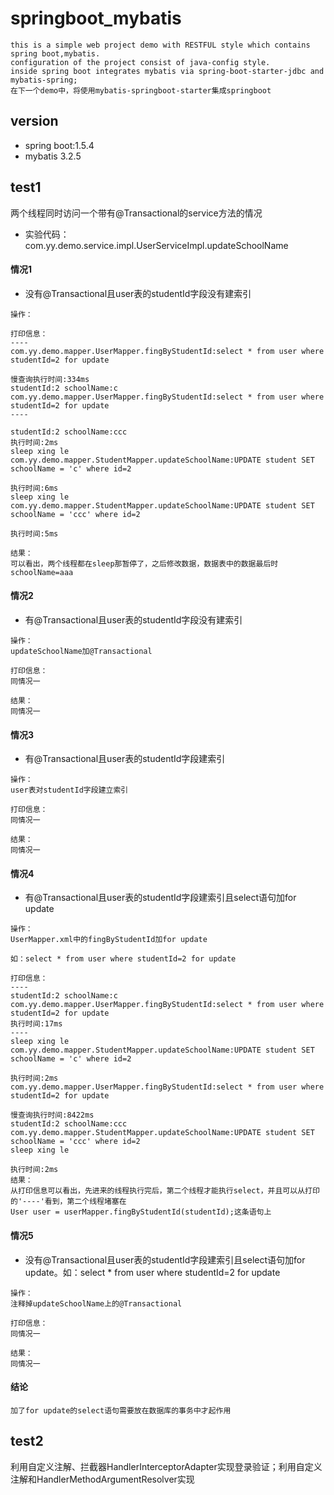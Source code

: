 
# springboot_mybatis
```
this is a simple web project demo with RESTFUL style which contains spring boot,mybatis.
configuration of the project consist of java-config style.
inside spring boot integrates mybatis via spring-boot-starter-jdbc and mybatis-spring;
在下一个demo中，将使用mybatis-springboot-starter集成springboot
```

## version
- spring boot:1.5.4
- mybatis 3.2.5


## test1
两个线程同时访问一个带有@Transactional的service方法的情况
- 实验代码：com.yy.demo.service.impl.UserServiceImpl.updateSchoolName

#### 情况1

- 没有@Transactional且user表的studentId字段没有建索引
```
操作：

打印信息：
----
com.yy.demo.mapper.UserMapper.fingByStudentId:select * from user where studentId=2 for update

慢查询执行时间:334ms
studentId:2 schoolName:c
com.yy.demo.mapper.UserMapper.fingByStudentId:select * from user where studentId=2 for update
----

studentId:2 schoolName:ccc
执行时间:2ms
sleep xing le
com.yy.demo.mapper.StudentMapper.updateSchoolName:UPDATE student SET schoolName = 'c' where id=2

执行时间:6ms
sleep xing le
com.yy.demo.mapper.StudentMapper.updateSchoolName:UPDATE student SET schoolName = 'ccc' where id=2

执行时间:5ms

结果：
可以看出，两个线程都在sleep那暂停了，之后修改数据，数据表中的数据最后时schoolName=aaa
```

#### 情况2

- 有@Transactional且user表的studentId字段没有建索引
```
操作：
updateSchoolName加@Transactional

打印信息：
同情况一

结果：
同情况一
```

#### 情况3

- 有@Transactional且user表的studentId字段建索引
```
操作：
user表对studentId字段建立索引

打印信息：
同情况一

结果：
同情况一
```

#### 情况4

- 有@Transactional且user表的studentId字段建索引且select语句加for update
```
操作：
UserMapper.xml中的fingByStudentId加for update

如：select * from user where studentId=2 for update

打印信息：
----
studentId:2 schoolName:c
com.yy.demo.mapper.UserMapper.fingByStudentId:select * from user where studentId=2 for update
执行时间:17ms
----
sleep xing le
com.yy.demo.mapper.StudentMapper.updateSchoolName:UPDATE student SET schoolName = 'c' where id=2

执行时间:2ms
com.yy.demo.mapper.UserMapper.fingByStudentId:select * from user where studentId=2 for update

慢查询执行时间:8422ms
studentId:2 schoolName:ccc
com.yy.demo.mapper.StudentMapper.updateSchoolName:UPDATE student SET schoolName = 'ccc' where id=2
sleep xing le

执行时间:2ms
结果：
从打印信息可以看出，先进来的线程执行完后，第二个线程才能执行select，并且可以从打印的'----'看到，第二个线程堵塞在
User user = userMapper.fingByStudentId(studentId);这条语句上

```

#### 情况5

- 没有@Transactional且user表的studentId字段建索引且select语句加for update。如：select * from user where studentId=2 for update
```
操作：
注释掉updateSchoolName上的@Transactional

打印信息：
同情况一

结果：
同情况一
```

#### 结论
```
加了for update的select语句需要放在数据库的事务中才起作用
```

## test2
利用自定义注解、拦截器HandlerInterceptorAdapter实现登录验证；利用自定义注解和HandlerMethodArgumentResolver实现